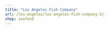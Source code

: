 ```yaml
---
title: "Los Angeles Fish Company"
url: /los-angeles/los-angeles-fish-company-2/
shop: seafood
---
```

